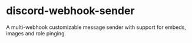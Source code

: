 # discord-webhook-sender
A multi-webhook customizable message sender with support for embeds, images and role pinging.
